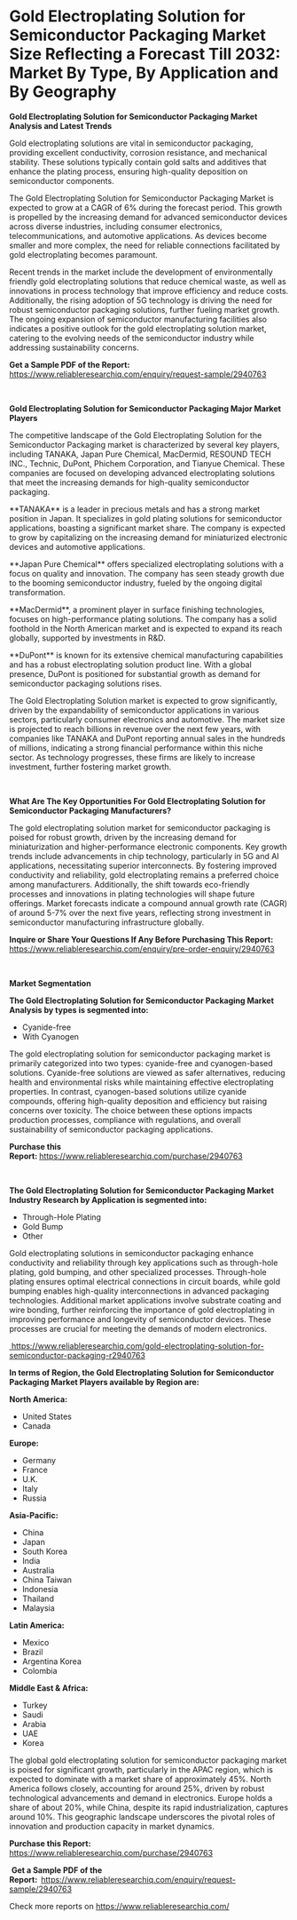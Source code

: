 <p><h1>Gold Electroplating Solution for Semiconductor Packaging Market Size Reflecting a Forecast Till 2032: Market By Type, By Application and By Geography</h1></p><p><strong>Gold Electroplating Solution for Semiconductor Packaging Market Analysis and Latest Trends</strong></p>
<p><p>Gold electroplating solutions are vital in semiconductor packaging, providing excellent conductivity, corrosion resistance, and mechanical stability. These solutions typically contain gold salts and additives that enhance the plating process, ensuring high-quality deposition on semiconductor components.</p><p>The Gold Electroplating Solution for Semiconductor Packaging Market is expected to grow at a CAGR of 6% during the forecast period. This growth is propelled by the increasing demand for advanced semiconductor devices across diverse industries, including consumer electronics, telecommunications, and automotive applications. As devices become smaller and more complex, the need for reliable connections facilitated by gold electroplating becomes paramount.</p><p>Recent trends in the market include the development of environmentally friendly gold electroplating solutions that reduce chemical waste, as well as innovations in process technology that improve efficiency and reduce costs. Additionally, the rising adoption of 5G technology is driving the need for robust semiconductor packaging solutions, further fueling market growth. The ongoing expansion of semiconductor manufacturing facilities also indicates a positive outlook for the gold electroplating solution market, catering to the evolving needs of the semiconductor industry while addressing sustainability concerns.</p></p>
<p><strong>Get a Sample PDF of the Report:&nbsp;</strong> <a href="https://www.reliableresearchiq.com/enquiry/request-sample/2940763?utm_campaign=2999&utm_medium=2&utm_source=Github&utm_content=ia&utm_term=15032025&utm_id=gold-electroplating-solution-for-semiconductor-packaging">https://www.reliableresearchiq.com/enquiry/request-sample/2940763</a></p>
<p>&nbsp;</p>
<p><strong>Gold Electroplating Solution for Semiconductor Packaging Major Market Players</strong></p>
<p><p>The competitive landscape of the Gold Electroplating Solution for the Semiconductor Packaging market is characterized by several key players, including TANAKA, Japan Pure Chemical, MacDermid, RESOUND TECH INC., Technic, DuPont, Phichem Corporation, and Tianyue Chemical. These companies are focused on developing advanced electroplating solutions that meet the increasing demands for high-quality semiconductor packaging.</p><p>**TANAKA** is a leader in precious metals and has a strong market position in Japan. It specializes in gold plating solutions for semiconductor applications, boasting a significant market share. The company is expected to grow by capitalizing on the increasing demand for miniaturized electronic devices and automotive applications.</p><p>**Japan Pure Chemical** offers specialized electroplating solutions with a focus on quality and innovation. The company has seen steady growth due to the booming semiconductor industry, fueled by the ongoing digital transformation.</p><p>**MacDermid**, a prominent player in surface finishing technologies, focuses on high-performance plating solutions. The company has a solid foothold in the North American market and is expected to expand its reach globally, supported by investments in R&D.</p><p>**DuPont** is known for its extensive chemical manufacturing capabilities and has a robust electroplating solution product line. With a global presence, DuPont is positioned for substantial growth as demand for semiconductor packaging solutions rises.</p><p>The Gold Electroplating Solution market is expected to grow significantly, driven by the expandability of semiconductor applications in various sectors, particularly consumer electronics and automotive. The market size is projected to reach billions in revenue over the next few years, with companies like TANAKA and DuPont reporting annual sales in the hundreds of millions, indicating a strong financial performance within this niche sector. As technology progresses, these firms are likely to increase investment, further fostering market growth.</p></p>
<p>&nbsp;</p>
<p><strong>What Are The Key Opportunities For Gold Electroplating Solution for Semiconductor Packaging Manufacturers?</strong></p>
<p><p>The gold electroplating solution market for semiconductor packaging is poised for robust growth, driven by the increasing demand for miniaturization and higher-performance electronic components. Key growth trends include advancements in chip technology, particularly in 5G and AI applications, necessitating superior interconnects. By fostering improved conductivity and reliability, gold electroplating remains a preferred choice among manufacturers. Additionally, the shift towards eco-friendly processes and innovations in plating technologies will shape future offerings. Market forecasts indicate a compound annual growth rate (CAGR) of around 5-7% over the next five years, reflecting strong investment in semiconductor manufacturing infrastructure globally.</p></p>
<p><strong>Inquire or Share Your Questions If Any Before Purchasing This Report:</strong> <a href="https://www.reliableresearchiq.com/enquiry/pre-order-enquiry/2940763?utm_campaign=2999&utm_medium=2&utm_source=Github&utm_content=ia&utm_term=15032025&utm_id=gold-electroplating-solution-for-semiconductor-packaging">https://www.reliableresearchiq.com/enquiry/pre-order-enquiry/2940763</a></p>
<p>&nbsp;</p>
<p><strong>Market Segmentation</strong></p>
<p><strong>The Gold Electroplating Solution for Semiconductor Packaging Market Analysis by types is segmented into:</strong></p>
<p><ul><li>Cyanide-free</li><li>With Cyanogen</li></ul></p>
<p><p>The gold electroplating solution for semiconductor packaging market is primarily categorized into two types: cyanide-free and cyanogen-based solutions. Cyanide-free solutions are viewed as safer alternatives, reducing health and environmental risks while maintaining effective electroplating properties. In contrast, cyanogen-based solutions utilize cyanide compounds, offering high-quality deposition and efficiency but raising concerns over toxicity. The choice between these options impacts production processes, compliance with regulations, and overall sustainability of semiconductor packaging applications.</p></p>
<p><strong>Purchase this Report:&nbsp;</strong><a href="https://www.reliableresearchiq.com/purchase/2940763?utm_campaign=2999&utm_medium=2&utm_source=Github&utm_content=ia&utm_term=15032025&utm_id=gold-electroplating-solution-for-semiconductor-packaging">https://www.reliableresearchiq.com/purchase/2940763</a></p>
<p>&nbsp;</p>
<p><strong>The Gold Electroplating Solution for Semiconductor Packaging Market Industry Research by Application is segmented into:</strong></p>
<p><ul><li>Through-Hole Plating</li><li>Gold Bump</li><li>Other</li></ul></p>
<p><p>Gold electroplating solutions in semiconductor packaging enhance conductivity and reliability through key applications such as through-hole plating, gold bumping, and other specialized processes. Through-hole plating ensures optimal electrical connections in circuit boards, while gold bumping enables high-quality interconnections in advanced packaging technologies. Additional market applications involve substrate coating and wire bonding, further reinforcing the importance of gold electroplating in improving performance and longevity of semiconductor devices. These processes are crucial for meeting the demands of modern electronics.</p></p>
<p><a href="https://www.reliableresearchiq.com/gold-electroplating-solution-for-semiconductor-packaging-r2940763?utm_campaign=2999&utm_medium=2&utm_source=Github&utm_content=ia&utm_term=15032025&utm_id=gold-electroplating-solution-for-semiconductor-packaging">&nbsp;https://www.reliableresearchiq.com/gold-electroplating-solution-for-semiconductor-packaging-r2940763</a></p>
<p><strong>In terms of Region, the Gold Electroplating Solution for Semiconductor Packaging Market Players available by Region are:</strong></p>
<p>
    <p> <strong> North America: </strong>
        <ul>
            <li>United States</li>
            <li>Canada</li>
        </ul>
        </p> 
    <p> <strong> Europe: </strong>
        <ul>
            <li>Germany</li>
            <li>France</li>
            <li>U.K.</li>
            <li>Italy</li>
            <li>Russia</li>
        </ul>
        </p> 
    <p> <strong> Asia-Pacific: </strong>
        <ul>
            <li>China</li>
            <li>Japan</li>
            <li>South Korea</li>
            <li>India</li>
            <li>Australia</li>
            <li>China Taiwan</li>
            <li>Indonesia</li>
            <li>Thailand</li>
            <li>Malaysia</li>
        </ul>
        </p> 
    <p> <strong> Latin America: </strong>
        <ul>
            <li>Mexico</li>
            <li>Brazil</li>
            <li>Argentina Korea</li>
            <li>Colombia</li>
        </ul>
        </p> 
    <p> <strong> Middle East & Africa: </strong>
        <ul>
            <li>Turkey</li>
            <li>Saudi</li>
            <li>Arabia</li>
            <li>UAE</li>
            <li>Korea</li>
        </ul>
    </p>
    </p>
<p><p>The global gold electroplating solution for semiconductor packaging market is poised for significant growth, particularly in the APAC region, which is expected to dominate with a market share of approximately 45%. North America follows closely, accounting for around 25%, driven by robust technological advancements and demand in electronics. Europe holds a share of about 20%, while China, despite its rapid industrialization, captures around 10%. This geographic landscape underscores the pivotal roles of innovation and production capacity in market dynamics.</p></p>
<p><strong>Purchase this Report: </strong><a href="https://www.reliableresearchiq.com/purchase/2940763?utm_campaign=2999&utm_medium=2&utm_source=Github&utm_content=ia&utm_term=15032025&utm_id=gold-electroplating-solution-for-semiconductor-packaging">https://www.reliableresearchiq.com/purchase/2940763</a></p>
<p>&nbsp;<strong>Get a Sample PDF of the Report:&nbsp;&nbsp;</strong><a href="https://www.reliableresearchiq.com/enquiry/request-sample/2940763?utm_campaign=2999&utm_medium=2&utm_source=Github&utm_content=ia&utm_term=15032025&utm_id=gold-electroplating-solution-for-semiconductor-packaging">https://www.reliableresearchiq.com/enquiry/request-sample/2940763</a></p>
<p><strong></strong></p>
<p>Check more reports on <a href="https://www.reliableresearchiq.com/?utm_campaign=2999&utm_medium=2&utm_source=Github&utm_content=ia&utm_term=15032025&utm_id=gold-electroplating-solution-for-semiconductor-packaging">https://www.reliableresearchiq.com/</a></p>